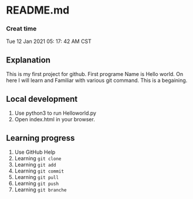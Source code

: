 # README.md
### Creat time   
Tue 12 Jan 2021 05:  17:  42 AM CST

## Explanation
This is my first project for github. First programe Name is Hello world.
On here I will learn and Familiar with various git command. This is a begaining.

## Local development

1. Use python3 to run Helloworld.py
2. Open index.html in your browser.

## Learning progress

1. Use GitHub Help
2. Learning `git clone`
3. Learning `git add`
4. Learning `git commit`
5. Learning `git pull`
6. Learning `git push`
7. Learning `git branche`
